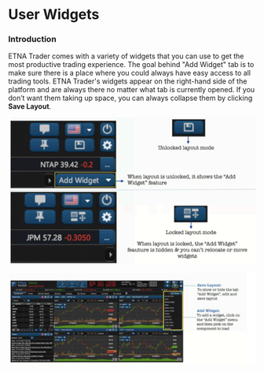 # User Widgets

### Introduction

ETNA Trader comes with a variety of widgets that you can use to get the most productive trading experience. The goal behind "Add Widget" tab is to make sure there is a place where you could always have easy access to all trading tools. ETNA Trader's widgets appear on the right-hand side of the platform and are always there no matter what tab is currently opened. If you don’t want them taking up space, you can always collapse them by clicking **Save Layout**.

![](../../../.gitbook/assets/screenshot-2019-04-24-at-15.58.07.png)

![](../../../.gitbook/assets/screenshot-2019-04-24-at-16.05.04.png)



